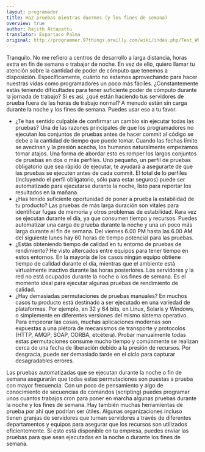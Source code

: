```yaml
---
layout: programador
title: Haz pruebas mientras duermes (y los fines de semana)
overview: true
author: Rajith Attapattu
translator: Espartaco Palma
original: http://programmer.97things.oreilly.com/wiki/index.php/Test_While_You_Sleep_%28and_over_Weekends%29
---
```


Tranquilo. No me refiero a centros de desarrollo a larga distancia,
horas extra en fin de semana o trabajar de noche. En vez de ello, quiero
llamar tu atención sobre la cantidad de poder de cómputo que tenemos a
disposición. Específicamente, cuánto no estamos aprovechando para hacer
nuestras vidas como programadores un poco más fáciles. ¿Constantemente
estás teniendo dificultades para tener suficiente poder de cómputo
durante la jornada de trabajo? Si es así, ¿qué están haciendo tus
servidores de prueba fuera de las horas de trabajo normal? A menudo
están sin carga durante la noche y los fines de semana. Puedes usar eso
a tu favor.

- ¿Te has sentido culpable de confirmar un cambio sin ejecutar todas las
pruebas? Una de las razones principales de que los programadores no
ejecutan los conjuntos de pruebas antes de hacer commit al código se
debe a la cantidad de tiempo que puede tomar. Cuando las fechas límite
se avecinan y la presión acecha, los humanos naturalmente empezamos
tomar atajos. Una forma de abordar esto es romper los largos conjuntos
de pruebas en dos o más perfiles. Uno pequeño, un perfil de pruebas
obligatorio que sea rápido de ejecutar, te ayudará a asegurarte de que
las pruebas se ejecuten antes de cada commit. El total de lo perfiles
(incluyendo el perfil obligatorio, sólo para estar seguros) puede ser
automatizado para ejecutarse durante la noche, listo para reportar los
resultados en la mañana.
- ¿Has tenido suficiente oportunidad de poner a prueba la estabilidad de
tu producto? Las pruebas de más larga duración son vitales para
identificar fugas de memoria y otros problemas de estabilidad. Rara vez
se ejecutan durante el día, ya que consumen tiempo y recursos. Puedes
automatizar una carga de prueba durante la noche y una un poco más larga
durante el fin de semana. Del viernes 6.00 PM hasta las 6.00 AM del
siguiente lunes hay 60 horas de tiempo potencial para las pruebas.
- ¿Estás obteniendo tiempo de calidad en tu entorno de pruebas de
rendimiento? He visto altercados entre equipos para tener tiempo en
estos entornos. En la mayoría de los casos ningún equipo obtiene tiempo
de calidad durante el día, mientras que el ambiente está virtualmente
inactivo durante las horas posteriores. Los servidores y la red no está
ocupados durante la noche o los fines de semana. Es el momento ideal
para ejecutar algunas pruebas de rendimiento de calidad.
- ¿Hay demasiadas permutaciones de pruebas manuales? En muchos casos tu
producto está destinado a ser ejecutado en una variedad de plataformas.
Por ejemplo, en 32 y 64 bits, en Linux, Solaris y Windows, o simplemente
en diferentes versiones del mismo sistema operativo. Para empeorar las
cosas, muchas aplicaciones modernas son expuestas a una plétora de
mecanismos de transporte y protocolos (HTTP, AMQP, SOAP, CORBA,
etcétera). Probar manualmente todas estas permutaciones consume mucho
tiempo y comúnmente se realizan cerca de una fecha de liberación debido
a la presión de recursos. Por desgracia, puede ser demasiado tarde en el
ciclo para capturar desagradables errores.

Las pruebas automatizadas que se ejecutan durante la noche o fin de
semana asegurarán que todas estas permutaciones son puestas a prueba con
mayor frecuencia. Con un poco de pensamiento y algo de conocimiento de
secuencias de comandos (scripting) puedes programar unos cuantos
trabajos cron para poner en marcha algunas pruebas durante la noche y
los fines de semana. Hay también muchas herramientas de prueba por ahí
que podrían ser útiles. Algunas organizaciones incluso tienen granjas de
servidores que turnan servidores a través de diferentes departamentos y
equipos para asegurar que los recursos son utilizados eficientemente. Si
esto está disponible en tu empresa, puedes enviar las pruebas para que
sean ejecutadas en la noche o durante los fines de semana.


